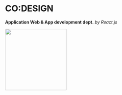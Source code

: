 # **CO:DESIGN**
**Application Web & App development dept.**
*by React.js*

<img src="https://user-images.githubusercontent.com/100653363/227410535-651581c5-a21e-4563-8612-27ea01674dd6.PNG" width="200" height="200"/>
